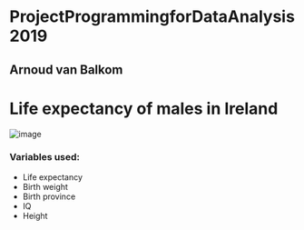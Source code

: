 # ProjectProgrammingforDataAnalysis2019

## Arnoud van Balkom

# Life expectancy of males in Ireland

![image](https://user-images.githubusercontent.com/47186083/69768433-6ff07a00-1178-11ea-9d8e-884eef66e203.png)

### Variables used:
- Life expectancy
- Birth weight
- Birth province
- IQ
- Height
